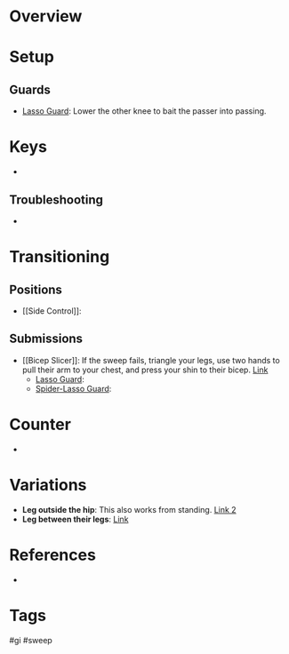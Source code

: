 # Overview
# Setup
## Guards
- [Lasso Guard](obsidian://open?vault=Obsidian-BJJ-Notes&file=Guards%2FLasso%20Guard): Lower the other knee to bait the passer into passing.
# Keys
- 
## Troubleshooting
- 
# Transitioning
## Positions
- [[Side Control]]:
## Submissions
- [[Bicep Slicer]]: If the sweep fails, triangle your legs, use two hands to pull their arm to your chest, and press your shin to their bicep. [Link](https://www.youtube.com/watch?v=Kqp6HusyuQ4)
	- [Lasso Guard](obsidian://open?vault=Obsidian-BJJ-Notes&file=Guards%2FLasso%20Guard):
	- [Spider-Lasso Guard](obsidian://open?vault=Obsidian-BJJ-Notes&file=Guards%2FSpider-Lasso%20Guard):
# Counter
- 
# Variations
- **Leg outside the hip**: This also works from standing. [Link 2](https://www.instagram.com/cameron.lepage/reel/C3nJeBWMoLq/)
- **Leg between their legs**: [Link](https://www.youtube.com/shorts/X6rJQDXRD60)
# References
- 
# Tags
#gi #sweep 